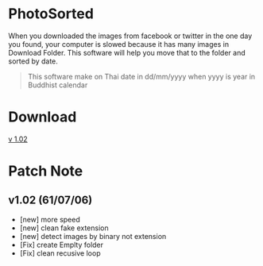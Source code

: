 # PhotoSorted  
When you downloaded the images from facebook or twitter in the one day you found, 
your computer is slowed because it has many images in Download Folder. 
This software will help you move that to the folder and sorted by date.


> This software make on Thai date in dd/mm/yyyy when yyyy is year in
> Buddhist calendar

# Download
[v 1.02](https://github.com/kandation/photoSorted/blob/master/binary/photoSorted_v1.02.exe)


# Patch Note
## v1.02 (61/07/06)
- [new] more speed
- [new] clean fake extension
- [new] detect images by binary not extension
- [Fix] create Emplty folder
- [Fix] clean recusive loop






